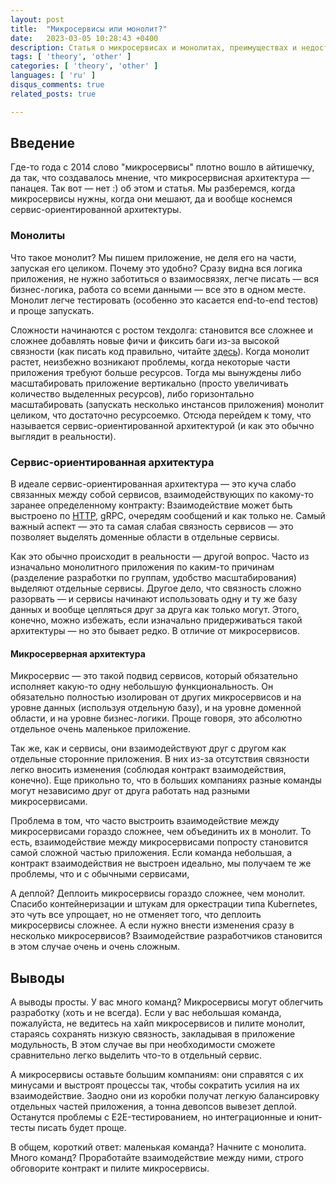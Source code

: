 ```yaml
---
layout: post
title:  "Микросервисы или монолит?"
date:   2023-03-05 10:28:43 +0400
description: Статья о микросервисах и монолитах, преимуществах и недостатках.
tags: [ 'theory', 'other' ]
categories: [ 'theory', 'other' ]
languages: [ 'ru' ]
disqus_comments: true
related_posts: true

---
```


## Введение

Где-то года с 2014 слово "микросервисы" плотно вошло в айтишечку, да так, что создавалось мнение, что микросервисная архитектура — панацея.
Так вот — нет :) об этом и статья. Мы разберемся, когда микросервисы нужны, когда они мешают, да и вообще коснемся сервис-ориентированной архитектуры.

### Монолиты

Что такое монолит? Мы пишем приложение, не деля его на части, запуская его целиком. Почему это удобно?
Сразу видна вся логика приложения, не нужно заботиться о взаимосвязях, легче писать — вся бизнес-логика, работа со всеми данными — все это в одном месте.
Монолит легче тестировать (особенно это касается end-to-end тестов) и проще запускать.

Сложности начинаются с ростом техдолга: становится все сложнее и сложнее добавлять новые фичи и фиксить баги из-за высокой связности (как писать код правильно, читайте [здесь](https://sptm.space/2023/solid-grasp-and-stuff/)).
Когда монолит растет, неизбежно возникают проблемы, когда некоторые части приложения требуют больше ресурсов.
Тогда мы вынуждены либо масштабировать приложение вертикально (просто увеличивать количество выделенных ресурсов), либо горизонтально масштабировать (запускать несколько инстансов приложения) монолит целиком, что достаточно ресурсоемко.
Отсюда перейдем к тому, что называется сервис-ориентированной архитектурой (и как это обычно выглядит в реальности).

### Сервис-ориентированная архитектура

В идеале сервис-ориентированная архитектура — это куча слабо связанных между собой сервисов, взаимодействующих по какому-то заранее определенному контракту:
Взаимодействие может быть выстроено по [HTTP](https://sptm.space/2023/http-in-details/), gRPC, очередям сообщений и как только не.
Самый важный аспект — это та самая слабая связность сервисов — это позволяет выделять доменные области в отдельные сервисы.

Как это обычно происходит в реальности — другой вопрос.
Часто из изначально монолитного приложения по каким-то причинам (разделение разработки по группам, удобство масштабирования) выделяют отдельные сервисы.
Другое дело, что связность сложно разорвать — и сервисы начинают использовать одну и ту же базу данных и вообще цепляться друг за друга как только могут.
Этого, конечно, можно избежать, если изначально придерживаться такой архитектуры — но это бывает редко. В отличие от микросервисов.

#### Микросерверная архитектура

Микросервис — это такой подвид сервисов, который обязательно исполняет какую-то одну небольшую функциональность.
Он обязательно полностью изолирован от других микросервисов и на уровне данных (используя отдельную базу), и на уровне доменной области, и на уровне бизнес-логики.
Проще говоря, это абсолютно отдельное очень маленькое приложение.

Так же, как и сервисы, они взаимодействуют друг с другом как отдельные сторонние приложения.
В них из-за отсутствия связности легко вносить изменения (соблюдая контракт взаимодействия, конечно).
Еще прикольно то, что в больших компаниях разные команды могут независимо друг от друга работать над разными микросервисами.

Проблема в том, что часто выстроить взаимодействие между микросервисами гораздо сложнее, чем объединить их в монолит.
То есть, взаимодействие между микросервисами попросту становится самой сложной частью приложения.
Если команда небольшая, а контракт взаимодействия не выстроен идеально, мы получаем те же проблемы, что и с обычными сервисами,

А деплой? Деплоить микросервисы гораздо сложнее, чем монолит. Спасибо контейнеризации и штукам для оркестрации типа Kubernetes, это чуть все упрощает, но не отменяет того, что деплоить микросервисы сложнее.
А если нужно внести изменения сразу в несколько микросервисов? Взаимодействие разработчиков становится в этом случае очень и очень сложным.

## Выводы

А выводы просты. У вас много команд? Микросервисы могут облегчить разработку (хоть и не всегда).
Если у вас небольшая команда, пожалуйста, не ведитесь на хайп микросервисов и пилите монолит, стараясь сохранять низкую связность, закладывая в приложение модульность,
В этом случае вы при необходимости сможете сравнительно легко выделить что-то в отдельный сервис.

А микросервисы оставьте большим компаниям: они справятся с их минусами и выстроят процессы так, чтобы сократить усилия на их взаимодействие.
Заодно они из коробки получат легкую балансировку отдельных частей приложения, а тонна девопсов вывезет деплой.
Останутся проблемы с E2E-тестированием, но интеграционные и юнит-тесты писать будет проще.

В общем, короткий ответ: маленькая команда? Начните с монолита. Много команд? Проработайте взаимодействие между ними, строго обговорите контракт и пилите микросервисы.
